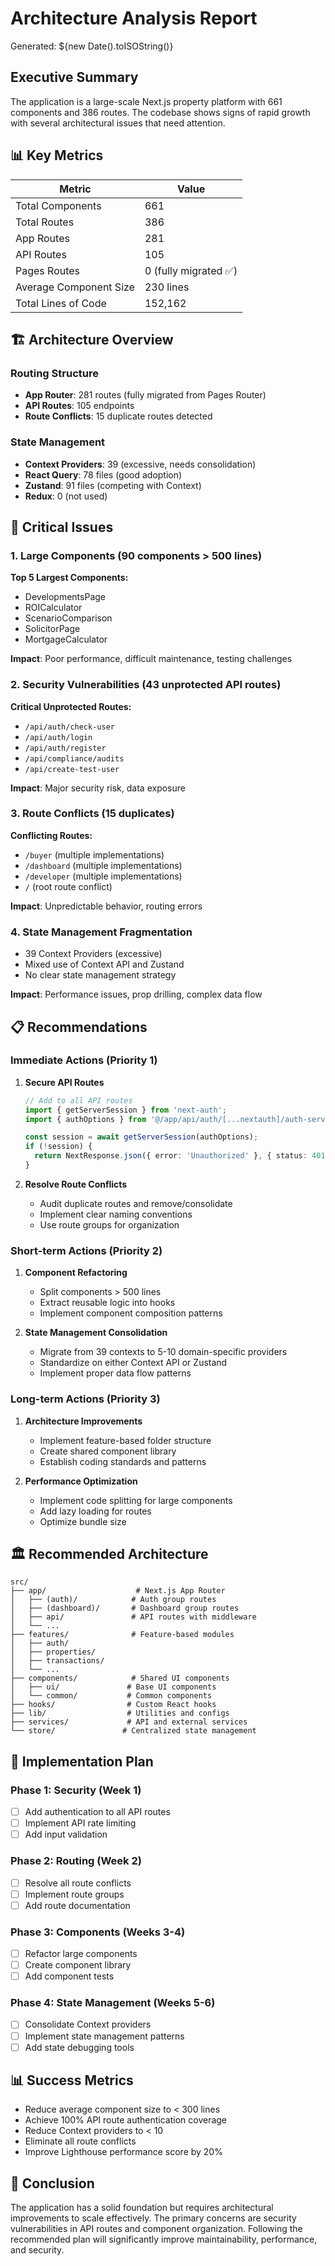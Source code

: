 # Architecture Analysis Report

Generated: ${new Date().toISOString()}

## Executive Summary

The application is a large-scale Next.js property platform with 661 components and 386 routes. The codebase shows signs of rapid growth with several architectural issues that need attention.

## 📊 Key Metrics

| Metric | Value |
|--------|-------|
| Total Components | 661 |
| Total Routes | 386 |
| App Routes | 281 |
| API Routes | 105 |
| Pages Routes | 0 (fully migrated ✅) |
| Average Component Size | 230 lines |
| Total Lines of Code | 152,162 |

## 🏗️ Architecture Overview

### Routing Structure
- **App Router**: 281 routes (fully migrated from Pages Router)
- **API Routes**: 105 endpoints
- **Route Conflicts**: 15 duplicate routes detected

### State Management
- **Context Providers**: 39 (excessive, needs consolidation)
- **React Query**: 78 files (good adoption)
- **Zustand**: 91 files (competing with Context)
- **Redux**: 0 (not used)

## 🚨 Critical Issues

### 1. Large Components (90 components > 500 lines)
**Top 5 Largest Components:**
- DevelopmentsPage
- ROICalculator
- ScenarioComparison
- SolicitorPage
- MortgageCalculator

**Impact**: Poor performance, difficult maintenance, testing challenges

### 2. Security Vulnerabilities (43 unprotected API routes)
**Critical Unprotected Routes:**
- `/api/auth/check-user`
- `/api/auth/login`
- `/api/auth/register`
- `/api/compliance/audits`
- `/api/create-test-user`

**Impact**: Major security risk, data exposure

### 3. Route Conflicts (15 duplicates)
**Conflicting Routes:**
- `/buyer` (multiple implementations)
- `/dashboard` (multiple implementations)
- `/developer` (multiple implementations)
- `/` (root route conflict)

**Impact**: Unpredictable behavior, routing errors

### 4. State Management Fragmentation
- 39 Context Providers (excessive)
- Mixed use of Context API and Zustand
- No clear state management strategy

**Impact**: Performance issues, prop drilling, complex data flow

## 📋 Recommendations

### Immediate Actions (Priority 1)
1. **Secure API Routes**
   ```typescript
   // Add to all API routes
   import { getServerSession } from 'next-auth';
   import { authOptions } from '@/app/api/auth/[...nextauth]/auth-server';
   
   const session = await getServerSession(authOptions);
   if (!session) {
     return NextResponse.json({ error: 'Unauthorized' }, { status: 401 });
   }
   ```

2. **Resolve Route Conflicts**
   - Audit duplicate routes and remove/consolidate
   - Implement clear naming conventions
   - Use route groups for organization

### Short-term Actions (Priority 2)
1. **Component Refactoring**
   - Split components > 500 lines
   - Extract reusable logic into hooks
   - Implement component composition patterns

2. **State Management Consolidation**
   - Migrate from 39 contexts to 5-10 domain-specific providers
   - Standardize on either Context API or Zustand
   - Implement proper data flow patterns

### Long-term Actions (Priority 3)
1. **Architecture Improvements**
   - Implement feature-based folder structure
   - Create shared component library
   - Establish coding standards and patterns

2. **Performance Optimization**
   - Implement code splitting for large components
   - Add lazy loading for routes
   - Optimize bundle size

## 🏛️ Recommended Architecture

```
src/
├── app/                    # Next.js App Router
│   ├── (auth)/            # Auth group routes
│   ├── (dashboard)/       # Dashboard group routes
│   ├── api/               # API routes with middleware
│   └── ...
├── features/              # Feature-based modules
│   ├── auth/
│   ├── properties/
│   ├── transactions/
│   └── ...
├── components/            # Shared UI components
│   ├── ui/               # Base UI components
│   └── common/           # Common components
├── hooks/                # Custom React hooks
├── lib/                  # Utilities and configs
├── services/             # API and external services
└── store/               # Centralized state management
```

## 🔧 Implementation Plan

### Phase 1: Security (Week 1)
- [ ] Add authentication to all API routes
- [ ] Implement API rate limiting
- [ ] Add input validation

### Phase 2: Routing (Week 2)
- [ ] Resolve all route conflicts
- [ ] Implement route groups
- [ ] Add route documentation

### Phase 3: Components (Weeks 3-4)
- [ ] Refactor large components
- [ ] Create component library
- [ ] Add component tests

### Phase 4: State Management (Weeks 5-6)
- [ ] Consolidate Context providers
- [ ] Implement state management patterns
- [ ] Add state debugging tools

## 📊 Success Metrics

- Reduce average component size to < 300 lines
- Achieve 100% API route authentication coverage
- Reduce Context providers to < 10
- Eliminate all route conflicts
- Improve Lighthouse performance score by 20%

## 🎯 Conclusion

The application has a solid foundation but requires architectural improvements to scale effectively. The primary concerns are security vulnerabilities in API routes and component organization. Following the recommended plan will significantly improve maintainability, performance, and security.